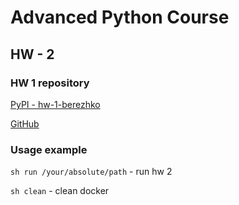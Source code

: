 # Advanced Python Course

## HW - 2

### HW 1 repository

[PyPI - hw-1-berezhko](https://pypi.org/project/hw-1-berezhko/)

[GitHub](https://github.com/berezhkoE/AP/tree/hw_1_package)

### Usage example
`sh run /your/absolute/path` - run hw 2

`sh clean` - clean docker
